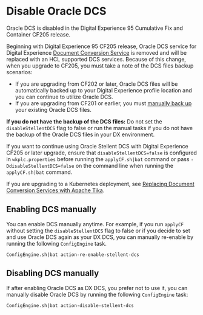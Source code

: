 # Disable Oracle DCS

Oracle DCS is disabled in the Digital Experience 95 Cumulative Fix and Container CF205 release.

Beginning with Digital Experience 95 CF205 release, Oracle DCS service for Digital Experience [Document Conversion Service](index.md) is removed and will be replaced with an HCL supported DCS services. Because of this change, when you upgrade to CF205, you must take a note of the DCS files backup scenarios:

-   If you are upgrading from CF202 or later, Oracle DCS files will be automatically backed up to your Digital Experience profile location and you can continue to utilize Oracle DCS.
-   If you are upgrading from CF201 or earlier, you must [manually back up](dcs_backup.md) your existing Oracle DCS files.

**If you do not have the backup of the DCS files:** Do not set the `disableStellentDCS` flag to false or run the manual tasks if you do not have the backup of the Oracle DCS files in your DX environment.

If you want to continue using Oracle Stellent DCS with Digital Experience CF205 or later upgrade, ensure that `disableStellentDCS=false` is configured in `wkplc.properties` before running the `applyCF.sh|bat` command or pass `-DdisableStellentDCS=false` on the command line when running the `applyCF.sh|bat` command.

If you are upgrading to a Kubernetes deployment, see [Replacing Document Conversion Services with Apache Tika](../../../deployment/install/container/helm_deployment/preparation/optional_tasks/optional_configure_apps.md#replacing-document-conversion-services-with-apache-tika).

## Enabling DCS manually

You can enable DCS manually anytime. For example, if you run `applyCF` without setting the `disableStellentDCS` flag to false or if you decide to set and use Oracle DCS again as your DX DCS, you can manually re-enable by running the following `ConfigEngine` task.

```
ConfigEngine.sh|bat action-re-enable-stellent-dcs
```

## Disabling DCS manually

If after enabling Oracle DCS as DX DCS, you prefer not to use it, you can manually disable Oracle DCS by running the following `ConfigEngine` task:

```
ConfigEngine.sh|bat action-disable-stellent-dcs
```

